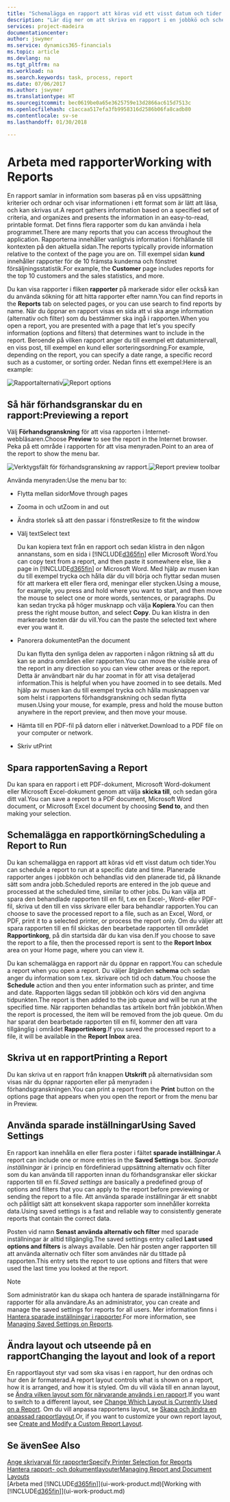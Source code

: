 ```yaml
---
title: "Schemalägga en rapport att köras vid ett visst datum och tider | Microsoft Docs"
description: "Lär dig mer om att skriva en rapport i en jobbkö och schemalägga den att behandlas vid en viss tidpunkt."
services: project-madeira
documentationcenter: 
author: jswymer
ms.service: dynamics365-financials
ms.topic: article
ms.devlang: na
ms.tgt_pltfrm: na
ms.workload: na
ms.search.keywords: task, process, report
ms.date: 07/06/2017
ms.author: jswymer
ms.translationtype: HT
ms.sourcegitcommit: bec0619be0a65e3625759e13d2866ac615d7513c
ms.openlocfilehash: c1accaa517efa3fb9958316d2586b06fa8cadb80
ms.contentlocale: sv-se
ms.lasthandoff: 01/30/2018

---
```

# <a name="working-with-reports"></a><span data-ttu-id="71814-103">Arbeta med rapporter</span><span class="sxs-lookup"><span data-stu-id="71814-103">Working with Reports</span></span>
<span data-ttu-id="71814-104">En rapport samlar in information som baseras på en viss uppsättning kriterier och ordnar och visar informationen i ett format som är lätt att läsa, och kan skrivas ut.</span><span class="sxs-lookup"><span data-stu-id="71814-104">A report gathers information based on a specified set of criteria, and organizes and presents the information in an easy-to-read, printable format.</span></span> <span data-ttu-id="71814-105">Det finns flera rapporter som du kan använda i hela programmet.</span><span class="sxs-lookup"><span data-stu-id="71814-105">There are many reports that you can access throughout the application.</span></span> <span data-ttu-id="71814-106">Rapporterna innehåller vanligtvis information i förhållande till kontexten på den aktuella sidan.</span><span class="sxs-lookup"><span data-stu-id="71814-106">The reports typically provide information relative to the context of the page you are on.</span></span> <span data-ttu-id="71814-107">Till exempel sidan **kund** innehåller rapporter för de 10 främsta kunderna och fönstret försäljningsstatistik.</span><span class="sxs-lookup"><span data-stu-id="71814-107">For example, the **Customer** page includes reports for the top 10 customers and the sales statistics, and more.</span></span>

<span data-ttu-id="71814-108">Du kan visa rapporter i fliken **rapporter** på markerade sidor eller också kan du använda sökning för att hitta rapporter efter namn.</span><span class="sxs-lookup"><span data-stu-id="71814-108">You can find reports in the **Reports** tab on selected pages, or you can use search to find reports by name.</span></span> <span data-ttu-id="71814-109">När du öppnar en rapport visas en sida att vi ska ange information (alternativ och filter) som du bestämmer ska ingå i rapporten.</span><span class="sxs-lookup"><span data-stu-id="71814-109">When you open a report, you are presented with a page that let's you specify information (options and filters) that determines want to include in the report.</span></span> <span data-ttu-id="71814-110">Beroende på vilken rapport anger du till exempel ett datumintervall, en viss post, till exempel en kund eller sorteringsordning.</span><span class="sxs-lookup"><span data-stu-id="71814-110">For example, depending on the report, you can specify a date range, a specific record such as a customer, or sorting order.</span></span> <span data-ttu-id="71814-111">Nedan finns ett exempel:</span><span class="sxs-lookup"><span data-stu-id="71814-111">Here is an example:</span></span>

<span data-ttu-id="71814-112">![Rapportalternativ](media/report_options.png "Rapportalternativ")</span><span class="sxs-lookup"><span data-stu-id="71814-112">![Report options](media/report_options.png "Report options")</span></span>

## <a name="previewing-a-report"></a><span data-ttu-id="71814-113">Så här förhandsgranskar du en rapport:</span><span class="sxs-lookup"><span data-stu-id="71814-113">Previewing a report</span></span>
<span data-ttu-id="71814-114">Välj **Förhandsgranskning** för att visa rapporten i Internet-webbläsaren.</span><span class="sxs-lookup"><span data-stu-id="71814-114">Choose **Preview** to see the report in the Internet browser.</span></span> <span data-ttu-id="71814-115">Peka på ett område i rapporten för att visa menyraden.</span><span class="sxs-lookup"><span data-stu-id="71814-115">Point to an area of the report to show the menu bar.</span></span>  

<span data-ttu-id="71814-116">![Verktygsfält för förhandsgranskning av rapport](media/report_viewer.png "Verktygsfält för förhandsgranskning av rapport").</span><span class="sxs-lookup"><span data-stu-id="71814-116">![Report preview toolbar](media/report_viewer.png "Report preview toolbar")</span></span>

<span data-ttu-id="71814-117">Använda menyraden:</span><span class="sxs-lookup"><span data-stu-id="71814-117">Use the menu bar to:</span></span>

-   <span data-ttu-id="71814-118">Flytta mellan sidor</span><span class="sxs-lookup"><span data-stu-id="71814-118">Move through pages</span></span>
-   <span data-ttu-id="71814-119">Zooma in och ut</span><span class="sxs-lookup"><span data-stu-id="71814-119">Zoom in and out</span></span>
-   <span data-ttu-id="71814-120">Ändra storlek så att den passar i fönstret</span><span class="sxs-lookup"><span data-stu-id="71814-120">Resize to fit the window</span></span>
-   <span data-ttu-id="71814-121">Välj text</span><span class="sxs-lookup"><span data-stu-id="71814-121">Select text</span></span>

    <span data-ttu-id="71814-122">Du kan kopiera text från en rapport och sedan klistra in den någon annanstans, som en sida i [!INCLUDE[d365fin](includes/d365fin_md.md)] eller Microsoft Word.</span><span class="sxs-lookup"><span data-stu-id="71814-122">You can copy text from a report, and then paste it somewhere else, like a page in [!INCLUDE[d365fin](includes/d365fin_md.md)] or Microsoft Word.</span></span>  <span data-ttu-id="71814-123">Med hjälp av musen kan du till exempel trycka och hålla där du vill börja och flyttar sedan musen för att markera ett eller flera ord, meningar eller stycken.</span><span class="sxs-lookup"><span data-stu-id="71814-123">Using a mouse, for example, you press and hold where you want to start, and then move the mouse to select one or more words, sentences, or paragraphs.</span></span> <span data-ttu-id="71814-124">Du kan sedan trycka på höger musknapp och välja **Kopiera**.</span><span class="sxs-lookup"><span data-stu-id="71814-124">You can then press the right mouse button, and select **Copy**.</span></span> <span data-ttu-id="71814-125">Du kan klistra in den markerade texten där du vill.</span><span class="sxs-lookup"><span data-stu-id="71814-125">You can the paste the selected text where ever you want it.</span></span>
-   <span data-ttu-id="71814-126">Panorera dokumentet</span><span class="sxs-lookup"><span data-stu-id="71814-126">Pan the document</span></span>

    <span data-ttu-id="71814-127">Du kan flytta den synliga delen av rapporten i någon riktning så att du kan se andra områden eller rapporten.</span><span class="sxs-lookup"><span data-stu-id="71814-127">You can move the visible area of the report in any direction so you can view other areas or the report.</span></span> <span data-ttu-id="71814-128">Detta är användbart när du har zoomat in för att visa detaljerad information.</span><span class="sxs-lookup"><span data-stu-id="71814-128">This is helpful when you have zoomed in to see details.</span></span>  <span data-ttu-id="71814-129">Med hjälp av musen kan du till exempel trycka och hålla musknappen var som helst i rapportens förhandsgranskning och sedan flytta musen.</span><span class="sxs-lookup"><span data-stu-id="71814-129">Using your mouse, for example, press and hold the mouse button anywhere in the report preview, and then move your mouse.</span></span>

-   <span data-ttu-id="71814-130">Hämta till en PDF-fil på datorn eller i nätverket.</span><span class="sxs-lookup"><span data-stu-id="71814-130">Download to a PDF file on your computer or network.</span></span>
-   <span data-ttu-id="71814-131">Skriv ut</span><span class="sxs-lookup"><span data-stu-id="71814-131">Print</span></span>


## <a name="saving-a-report"></a><span data-ttu-id="71814-132">Spara rapporten</span><span class="sxs-lookup"><span data-stu-id="71814-132">Saving a Report</span></span>
<span data-ttu-id="71814-133">Du kan spara en rapport i ett PDF-dokument, Microsoft Word-dokument eller Microsoft Excel-dokument genom att välja **skicka till**, och sedan göra ditt val.</span><span class="sxs-lookup"><span data-stu-id="71814-133">You can save a report to a PDF document, Microsoft Word document, or Microsoft Excel document by choosing **Send to**, and then making your selection.</span></span>

## <a name="ScheduleReport"></a> <span data-ttu-id="71814-134">Schemalägga en rapportkörning</span><span class="sxs-lookup"><span data-stu-id="71814-134">Scheduling a Report to Run</span></span>
<span data-ttu-id="71814-135">Du kan schemalägga en rapport att köras vid ett visst datum och tider.</span><span class="sxs-lookup"><span data-stu-id="71814-135">You can schedule a report to run at a specific date and time.</span></span> <span data-ttu-id="71814-136">Planerade rapporter anges i jobbkön och behandlas vid den planerade tid, på liknande sätt som andra jobb.</span><span class="sxs-lookup"><span data-stu-id="71814-136">Scheduled reports are entered in the job queue and processed at the scheduled time, similar to other jobs.</span></span> <span data-ttu-id="71814-137">Du kan välja att spara den behandlade rapporten till en fil, t.ex en Excel-, Word- eller PDF-fil, skriva ut den till en viss skrivare eller bara behandlar rapporten.</span><span class="sxs-lookup"><span data-stu-id="71814-137">You can choose to save the processed report to a file, such as an Excel, Word, or PDF, print it to a selected printer, or process the report only.</span></span> <span data-ttu-id="71814-138">Om du väljer att spara rapporten till en fil skickas den bearbetade rapporten till området **Rapportinkorg**, på din startsida där du kan visa den.</span><span class="sxs-lookup"><span data-stu-id="71814-138">If you choose to save the report to a file, then the processed report is sent to the **Report Inbox** area on your Home page, where you can view it.</span></span>

<span data-ttu-id="71814-139">Du kan schemalägga en rapport när du öppnar en rapport.</span><span class="sxs-lookup"><span data-stu-id="71814-139">You can schedule a report when you open a report.</span></span> <span data-ttu-id="71814-140">Du väljer åtgärden **schema** och sedan anger du information som t.ex. skrivare och tid och datum.</span><span class="sxs-lookup"><span data-stu-id="71814-140">You choose the **Schedule** action and then you enter information such as printer, and time and date.</span></span> <span data-ttu-id="71814-141">Rapporten läggs sedan till jobbkön och körs vid den angivna tidpunkten.</span><span class="sxs-lookup"><span data-stu-id="71814-141">The report is then added to the job queue and will be run at the specified time.</span></span> <span data-ttu-id="71814-142">När rapporten behandlas tas artikeln bort från jobbkön.</span><span class="sxs-lookup"><span data-stu-id="71814-142">When the report is processed, the item will be removed from the job queue.</span></span> <span data-ttu-id="71814-143">Om du har sparat den bearbetade rapporten till en fil, kommer den att vara tillgänglig i området **Rapportinkorg**.</span><span class="sxs-lookup"><span data-stu-id="71814-143">If you saved the processed report to a file, it will be available in the **Report Inbox** area.</span></span>

## <a name="PrintReport"></a><span data-ttu-id="71814-144">Skriva ut en rapport</span><span class="sxs-lookup"><span data-stu-id="71814-144">Printing a Report</span></span>
<span data-ttu-id="71814-145">Du kan skriva ut en rapport från knappen **Utskrift** på alternativsidan som visas när du öppnar rapporten eller på menyraden i förhandsgranskningen.</span><span class="sxs-lookup"><span data-stu-id="71814-145">You can print a report from the **Print** button on the options page that appears when you open the report or from the menu bar in Preview.</span></span>

## <a name="using-saved-settings"></a><span data-ttu-id="71814-146">Använda sparade inställningar</span><span class="sxs-lookup"><span data-stu-id="71814-146">Using Saved Settings</span></span>
<span data-ttu-id="71814-147">En rapport kan innehålla en eller flera poster i fältet **sparade inställningar**.</span><span class="sxs-lookup"><span data-stu-id="71814-147">A report can include one or more entries in the **Saved Settings** box.</span></span> <span data-ttu-id="71814-148">*Sparade inställningar* är i princip en fördefinierad uppsättning alternativ och filter som du kan använda till rapporten innan du förhandsgranskar eller skickar rapporten till en fil.</span><span class="sxs-lookup"><span data-stu-id="71814-148">*Saved settings* are basically a predefined group of options and filters that you can apply to the report before previewing or sending the report to a file.</span></span> <span data-ttu-id="71814-149">Att använda sparade inställningar är ett snabbt och pålitligt sätt att konsekvent skapa rapporter som innehåller korrekta data.</span><span class="sxs-lookup"><span data-stu-id="71814-149">Using saved settings is a fast and reliable way to consistently generate reports that contain the correct data.</span></span>

<span data-ttu-id="71814-150">Posten vid namn **Senast använda alternativ och filter** med sparade inställningar är alltid tillgänglig.</span><span class="sxs-lookup"><span data-stu-id="71814-150">The saved settings entry called **Last used options and filters** is always available.</span></span> <span data-ttu-id="71814-151">Den här posten anger rapporten till att använda alternativ och filter som användes när du tittade på rapporten.</span><span class="sxs-lookup"><span data-stu-id="71814-151">This entry sets the report to use options and filters that were used the last time you looked at the report.</span></span>

>[!NOTE]
><span data-ttu-id="71814-152">Som administratör kan du skapa och hantera de sparade inställningarna för rapporter för alla användare.</span><span class="sxs-lookup"><span data-stu-id="71814-152">As an administrator, you can create and manage the saved settings for reports for all users.</span></span> <span data-ttu-id="71814-153">Mer information finns i [Hantera sparade inställningar i rapporter](reports-saving-reusing-settings.md).</span><span class="sxs-lookup"><span data-stu-id="71814-153">For more information, see [Managing Saved Settings on Reports](reports-saving-reusing-settings.md).</span></span>

## <a name="changing-the-layout-and-look-of-a-report"></a><span data-ttu-id="71814-154">Ändra layout och utseende på en rapport</span><span class="sxs-lookup"><span data-stu-id="71814-154">Changing the layout and look of a report</span></span>
<span data-ttu-id="71814-155">En rapportlayout styr vad som ska visas i en rapport, hur den ordnas och hur den är formaterad.</span><span class="sxs-lookup"><span data-stu-id="71814-155">A report layout controls what is shown on a report, how it is arranged, and how it is styled.</span></span> <span data-ttu-id="71814-156">Om du vill växla till en annan layout, se [Ändra vilken layout som för närvarande används i en rapport](ui-how-change-layout-currently-used-report.md).</span><span class="sxs-lookup"><span data-stu-id="71814-156">If you want to switch to a different layout, see [Change Which Layout is Currently Used on a Report](ui-how-change-layout-currently-used-report.md).</span></span> <span data-ttu-id="71814-157">Om du vill anpassa rapportens layout, se [Skapa och ändra en anpassad rapportlayout](ui-how-create-custom-report-layout.md).</span><span class="sxs-lookup"><span data-stu-id="71814-157">Or, if you want to customize your own report layout, see [Create and Modify a Custom Report Layout](ui-how-create-custom-report-layout.md).</span></span>

## <a name="see-also"></a><span data-ttu-id="71814-158">Se även</span><span class="sxs-lookup"><span data-stu-id="71814-158">See Also</span></span>
[<span data-ttu-id="71814-159">Ange skrivarval för rapporter</span><span class="sxs-lookup"><span data-stu-id="71814-159">Specify Printer Selection for Reports</span></span>](ui-specify-printer-selection-reports.md)  
[<span data-ttu-id="71814-160">Hantera rapport- och dokumentlayouter</span><span class="sxs-lookup"><span data-stu-id="71814-160">Managing Report and Document Layouts</span></span>](ui-manage-report-layouts.md)  
<span data-ttu-id="71814-161">[Arbeta med [!INCLUDE[d365fin](includes/d365fin_md.md)]](ui-work-product.md)</span><span class="sxs-lookup"><span data-stu-id="71814-161">[Working with [!INCLUDE[d365fin](includes/d365fin_md.md)]](ui-work-product.md)</span></span>

